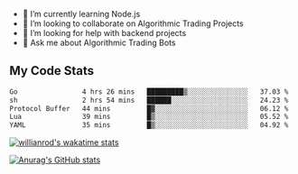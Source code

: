 
- 🌱 I’m currently learning Node.js
- 👯 I’m looking to collaborate on Algorithmic Trading Projects
- 🤔 I’m looking for help with backend projects
- 💬 Ask me about Algorithmic Trading Bots

## My Code Stats

<!--START_SECTION:waka-->

```txt
Go                4 hrs 26 mins   █████████▒░░░░░░░░░░░░░░░   37.03 %
sh                2 hrs 54 mins   ██████░░░░░░░░░░░░░░░░░░░   24.23 %
Protocol Buffer   44 mins         █▓░░░░░░░░░░░░░░░░░░░░░░░   06.12 %
Lua               39 mins         █▒░░░░░░░░░░░░░░░░░░░░░░░   05.52 %
YAML              35 mins         █▒░░░░░░░░░░░░░░░░░░░░░░░   04.92 %
```

<!--END_SECTION:waka-->

[![willianrod's wakatime stats](https://github-readme-stats.vercel.app/api/wakatime?username=holdandup&layout=compact&theme=react&custom_title=Wakatime%20All%20Time%20Stats&langs_count=8)](https://github.com/anuraghazra/github-readme-stats)

[![Anurag's GitHub stats](https://github-readme-stats.vercel.app/api?username=Kevinbarrero)](https://github.com/anuraghazra/github-readme-stats)




